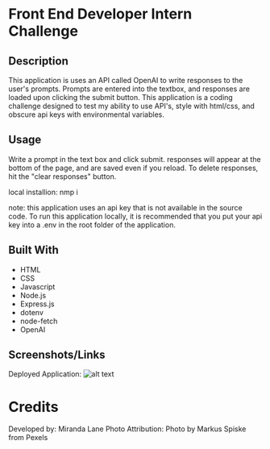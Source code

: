# Front End Developer Intern Challenge

## Description
This application is uses an API called OpenAI to write responses to the user's prompts. Prompts are entered into the textbox, and responses are loaded upon clicking the submit button.  This application is a coding challenge designed to test my ability to use API's, style with html/css, and obscure api keys with environmental variables. 

## Usage
Write a prompt in the text box and click submit.  responses will appear at the bottom of the page, and are saved even if you reload.  To delete responses, hit the "clear responses" button. 

local installion: nmp i

note: this application uses an api key that is not available in the source code.  To run this application locally, it is recommended that you put your api key into a .env in the root folder of the application.

## Built With
* HTML
* CSS
* Javascript
* Node.js
* Express.js
* dotenv
* node-fetch
* OpenAI

## Screenshots/Links
Deployed Application:
![alt text](public/assets/images/portfolio_screenshot.png)

# Credits
Developed by: Miranda Lane
Photo Attribution: Photo by Markus Spiske from Pexels